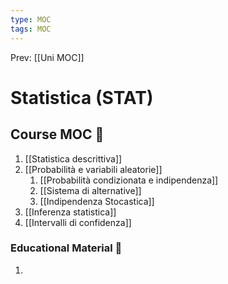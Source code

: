 ```yaml
---
type: MOC 
tags: MOC 
---
```


Prev: [[Uni MOC]]

# Statistica (STAT)

## Course MOC  📒
1. [[Statistica descrittiva]]
2. [[Probabilità e variabili aleatorie]]
	1. [[Probabilità condizionata e indipendenza]]
	2. [[Sistema di alternative]]
	3. [[Indipendenza Stocastica]]
3. [[Inferenza statistica]]
4. [[Intervalli di confidenza]]



### Educational Material 🧱
1. 


